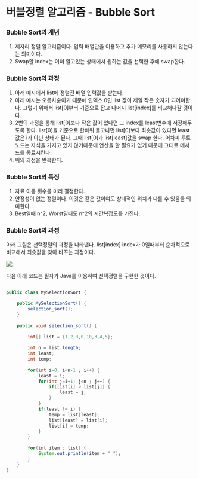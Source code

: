 # 버블정렬 알고리즘 - Bubble Sort


### Bubble Sort의 개념


1. 제자리 정렬 알고리즘이다. 입력 배열만을 이용하고 추가 메모리를 사용하지 않는다는 의미이다.
2. Swap할 index는 이미 알고있는 상태에서 원하는 값을 선택한 후에 swap한다.


### Bubble Sort의 과정


1. 아래 예시에서 list에 정렬전 배열 입력값을 받는다.
2. 아래 예시는 오름차순이기 때문에 인덱스 0인 list 값이 제일 작은 숫자가 되어야한다. 그렇기 위해서 list[0]부터 기준으로 잡고 나머지 list[index]를 비교해나갈 것이다.
3. 2번의 과정을 통해 list[0]보다 작은 값이 있다면 그 index를 least변수에 저장해두도록 한다.  list[0]을 기준으로 한바퀴 돌고나면 list[0]보다 최솟값이 있다면 least값은 i가 아닌 상태가 된다. 그때 list[0]과 list[least]값을 swap 한다.
    어차피 루트노드는 자식을 가지고 있지 않기때문에 연산을 할 필요가 없기 때문에 그대로 메서드를 종료시킨다.
4. 위의 과정을 반복한다.


### Bubble Sort의 특징


1. 자료 이동 횟수를 미리 결정한다.
2. 안정성이 없는 정렬이다. 이것은 같은 값이여도 상대적인 위치가 다를 수 있음을 의미한다.
3. Best일때 n^2, Worst일때도 n^2의 시간복잡도를 가진다.


### Bubble Sort의 과정

아래 그림은 선택정렬의 과정을 나타낸다. list[index] index가 0일때부터 순차적으로 비교해서 최솟값을 찾아 바꾸는 과정이다.

![](https://mblogthumb-phinf.pstatic.net/20140128_73/justant_1390835759169oepXz_PNG/1.png?type=w2)


다음 아래 코드는 필자가 Java를 이용하여 선택정렬을 구현한 것이다. 


```java

public class MySelectionSort {

    public MySelectionSort() {
        selection_sort();
    }
    
    public void selection_sort() {
        
        int[] list = {1,2,3,0,10,3,4,5};
        
        int n = list.length;
        int least;
        int temp;
        
        for(int i=0; i<n-1 ; i++) {
            least = i;
            for(int j=i+1; j<n ; j++) {
                if(list[i] > list[j]) {
                    least = j;
                }
            }
            if(least != i) {
                temp = list[least];
                list[least] = list[i];
                list[i] = temp;
            }
        }
        
        for(int item : list) {
            System.out.println(item + " ");
        }
    }
}

```

